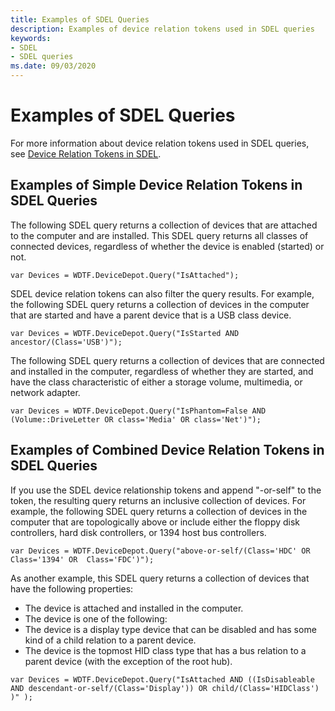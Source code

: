```yaml
---
title: Examples of SDEL Queries
description: Examples of device relation tokens used in SDEL queries
keywords:
- SDEL
- SDEL queries
ms.date: 09/03/2020
---
```


# Examples of SDEL Queries

For more information about device relation tokens used in SDEL queries, see [Device Relation Tokens in SDEL](device-relation-tokens-in-sdel.md).

## Examples of Simple Device Relation Tokens in SDEL Queries

The following SDEL query returns a collection of devices that are attached to the computer and are installed. This SDEL query returns all classes of connected devices, regardless of whether the device is enabled (started) or not.

```command
var Devices = WDTF.DeviceDepot.Query("IsAttached");
```

SDEL device relation tokens can also filter the query results. For example, the following SDEL query returns a collection of devices in the computer that are started and have a parent device that is a USB class device.

```command
var Devices = WDTF.DeviceDepot.Query("IsStarted AND ancestor/(Class='USB')");
```

The following SDEL query returns a collection of devices that are connected and installed in the computer, regardless of whether they are started, and have the class characteristic of either a storage volume, multimedia, or network adapter.

```command
var Devices = WDTF.DeviceDepot.Query("IsPhantom=False AND (Volume::DriveLetter OR class='Media' OR class='Net')");
```

## Examples of Combined Device Relation Tokens in SDEL Queries

If you use the SDEL device relationship tokens and append "-or-self" to the token, the resulting query returns an inclusive collection of devices.
For example, the following SDEL query returns a collection of devices in the computer that are topologically above or include either the floppy disk controllers, hard disk controllers, or 1394 host bus controllers.

```command
var Devices = WDTF.DeviceDepot.Query("above-or-self/(Class='HDC' OR Class='1394' OR  Class='FDC')");
```

As another example, this SDEL query returns a collection of devices that have the following properties:

- The device is attached and installed in the computer.
- The device is one of the following:
- The device is a display type device that can be disabled and has some kind of a child relation to a parent device.
- The device is the topmost HID class type that has a bus relation to a parent device (with the exception of the root hub).

```command
var Devices = WDTF.DeviceDepot.Query("IsAttached AND ((IsDisableable AND descendant-or-self/(Class='Display')) OR child/(Class='HIDClass') )" );
```

